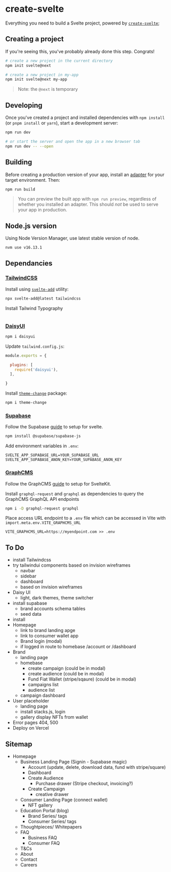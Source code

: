 # create-svelte

Everything you need to build a Svelte project, powered by [`create-svelte`](https://github.com/sveltejs/kit/tree/master/packages/create-svelte);

## Creating a project

If you're seeing this, you've probably already done this step. Congrats!

```bash
# create a new project in the current directory
npm init svelte@next

# create a new project in my-app
npm init svelte@next my-app
```

> Note: the `@next` is temporary

## Developing

Once you've created a project and installed dependencies with `npm install` (or `pnpm install` or `yarn`), start a development server:

```bash
npm run dev

# or start the server and open the app in a new browser tab
npm run dev -- --open
```

## Building

Before creating a production version of your app, install an [adapter](https://kit.svelte.dev/docs#adapters) for your target environment. Then:

```bash
npm run build
```

> You can preview the built app with `npm run preview`, regardless of whether you installed an adapter. This should _not_ be used to serve your app in production.

## Node.js version

Using Node Version Manager, use latest stable version of node.

```bash
nvm use v16.13.1
```

## Dependancies

### [TailwindCSS](https://tailwindcss.com/)

Install using [`svelte-add`](https://github.com/svelte-add/tailwindcss) utility:

```bash
npx svelte-add@latest tailwindcss
```

Install Tailwind Typography

```bash

```

### [DaisyUI](https://daisyui.com/)

```bash
npm i daisyui
```

Update `tailwind.config.js`:

```js
module.exports = {

  plugins: [
    require('daisyui'),
  ],

}
```

Install [`theme-change`](https://github.com/saadeghi/theme-change) package:

```bash
npm i theme-change
```

### [Supabase](https://supabase.com/)

Follow the Supabase [guide](https://supabase.com/docs/guides/with-svelte) to setup for svelte.

```bash
npm install @supabase/supabase-js
```

Add environment variables in `.env`:

```.env
SVELTE_APP_SUPABASE_URL=YOUR_SUPABASE_URL
SVELTE_APP_SUPABASE_ANON_KEY=YOUR_SUPABASE_ANON_KEY
```

### [GraphCMS](https://graphcms.com/)

Follow the GraphCMS [guide](https://graphcms.com/blog/sveltekit-starter-blog-with-graphcms) to setup for SvelteKit.

Install `graphql-request` and `graphql` as dependencies to query the GraphCMS GraphQL API endpoints

```bash
npm i -D graphql-request graphql
```


Place access URL endpoint to a `.env` file which can be accessed in Vite with `import.meta.env.VITE_GRAPHCMS_URL`

```.env
VITE_GRAPHCMS_URL=https://myendpoint.com >> .env
```

## To Do

- install Tailwindcss
- try tailwindui components based on invision wireframes
  - navbar
  - sidebar
  - dashboard
  - based on invision wireframes
- Daisy UI
  - light, dark themes, theme switcher
- install supabase
  - brand accounts schema tables
  - seed data
- install
- Homepage
  - link to brand landing apge
  - link to consumer wallet app
  - Brand login (modal)
  - if logged in route to homebase /account or /dashboard
- Brand
  - landing page
  - homebase
    - create campaign (could be in modal)
    - create audience (could be in modal)
    - Fund Fiat Wallet (stripe/sqaure) (could be in modal)
    - campaigns list
    - audience list
  - campaign dashboard
- User placeholder
  - landing page
  - install stacks.js, login
  - gallery display NFTs from wallet
- Error pages 404, 500
- Deploy on Vercel

## Sitemap

- Homepage
  - Business Landing Page (Signin - Supabase magic)
    - Account (update, delete, download data, fund with stripe/square)
    - Dashboard
    - Create Audience
      - Purchase drawer (Stripe checkout, invoicing?)
    - Create Campaign
      - creative drawer
  - Consumer Landing Page (connect wallet)
    - NFT gallery
  - Education Portal (blog)
    - Brand Series/ tags
    - Consumer Series/ tags
  - Thoughtpieces/ Whitepapers
  - FAQ
    - Business FAQ
    - Consumer FAQ
  - T&Cs
  - About
  - Contact
  - Careers
